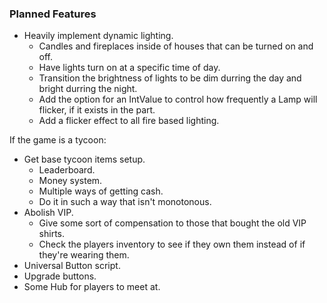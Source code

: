 ### Planned Features
+ Heavily implement dynamic lighting.
	+ Candles and fireplaces inside of houses that can be turned on and off.
	+ Have lights turn on at a specific time of day.
	+ Transition the brightness of lights to be dim durring the day and bright durring the night.
	+ Add the option for an IntValue to control how frequently a Lamp will flicker, if it exists in the part.
	+ Add a flicker effect to all fire based lighting.


If the game is a tycoon:

+ Get base tycoon items setup.
	+ Leaderboard.
	+ Money system.
	+ Multiple ways of getting cash.
	+ Do it in such a way that isn't monotonous.
+ Abolish VIP.
	+ Give some sort of compensation to those that bought the old VIP shirts.
	+ Check the players inventory to see if they own them instead of if they're wearing them.
+ Universal Button script.
+ Upgrade buttons.
+ Some Hub for players to meet at.